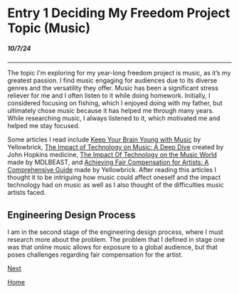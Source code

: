 # Entry 1 Deciding My Freedom Project Topic (Music)
##### 10/7/24

-----
The topic I'm exploring for my year-long freedom project is music, as it’s my greatest passion. I find music engaging for audiences due to its diverse genres and the versatility they offer. Music has been a significant stress reliever for me and I often listen to it while doing homework. Initially, I considered focusing on fishing, which I enjoyed doing with my father, but ultimately chose music because it has helped me through many years. While researching music, I always listened to it, which motivated me and helped me stay focused.

Some articles I read include  [Keep Your Brain Young with Music](https://www.hopkinsmedicine.org/health/wellness-and-prevention/keep-your-brain-young-with-music#:~:text=It%20provides%20a%20total%20brain,%2C%20mental%20alertness%2C%20and%20memory.) by Yellowbrick, [The Impact of Technology on Music: A Deep Dive](https://www.yellowbrick.co/blog/entertainment/the-impact-of-technology-on-music-a-deep-dive) created by John Hopkins medicine, [The Impact Of Technology on the Music World](https://mdlbeast.com/xp-feed/music-industry/the-impact-of-technology-on-the-music-world) made by MDLBEAST, and [Achieving Fair Compensation for Artists: A Comprehensive Guide](https://www.yellowbrick.co/blog/entertainment/achieving-fair-compensation-for-artists-a-comprehensive-guide#:~:text=Artists%20face%20challenges%20such%20as,a%20living%20from%20their%20craft.) made by Yellowbrick. After reading this articles I thought it to be intriguing how music could affect oneself and the impact technology had on music as well as I also thought of the difficulties music artists faced.




## Engineering Design Process

I am in the second stage of the engineering design process, where I must research more about the problem. The problem that I defined in stage one was that online music allows for exposure to a global audience, but that poses challenges regarding fair compensation for the artist.

[Next](entry02.md)

[Home](../README.md)

